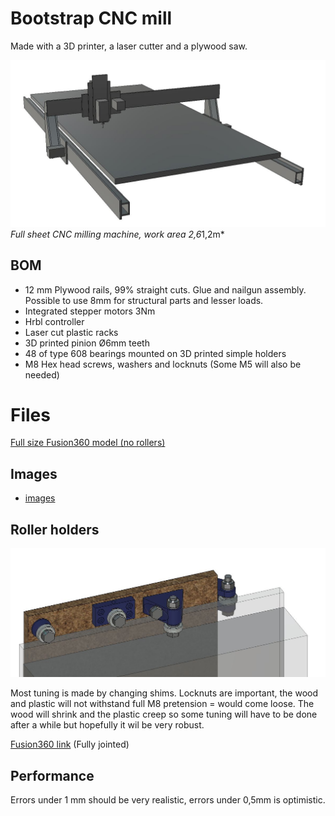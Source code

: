 # Bootstrap CNC mill
Made with a 3D printer, a laser cutter and a plywood saw.

![](img/persp.JPG)
*Full sheet CNC milling machine, work area 2,6*1,2m*

## BOM
* 12 mm Plywood rails, 99% straight cuts. Glue and nailgun assembly. Possible to use 8mm for structural parts and lesser loads.
* Integrated stepper motors 3Nm
* Hrbl controller
* Laser cut plastic racks
* 3D printed pinion Ø6mm teeth
* 48 of type 608 bearings mounted on 3D printed simple holders
* M8 Hex head screws, washers and locknuts (Some M5 will also be needed)

# Files

[Full size Fusion360 model (no rollers)](https://a360.co/33g6WgV)

## Images

* [images](img/)


## Roller holders
![](img/3D-printed_rollers.JPG)

Most tuning is made by changing shims. Locknuts are important, the wood and plastic will not withstand full M8 pretension = would come loose. The wood will shrink and the plastic creep so some tuning will have to be done after a while but hopefully it wil be very robust.

[Fusion360 link](https://a360.co/2pHU1Xv) (Fully jointed)

## Performance

Errors under 1 mm should be very realistic, errors under 0,5mm is optimistic.
